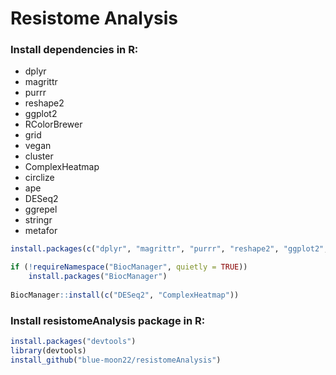 # Resistome Analysis

### Install dependencies in R:
* dplyr
* magrittr
* purrr
* reshape2
* ggplot2
* RColorBrewer
* grid
* vegan
* cluster
* ComplexHeatmap
* circlize
* ape
* DESeq2
* ggrepel
* stringr
* metafor

```R
install.packages(c("dplyr", "magrittr", "purrr", "reshape2", "ggplot2", "RColorBrewer", "vegan", "cluster", "circlize", "ape", "ggrepel", "stringr", "metafor"))

if (!requireNamespace("BiocManager", quietly = TRUE))
    install.packages("BiocManager")
    
BiocManager::install(c("DESeq2", "ComplexHeatmap"))
```

### Install resistomeAnalysis package in R:

```R
install.packages("devtools")
library(devtools)
install_github("blue-moon22/resistomeAnalysis")
```
